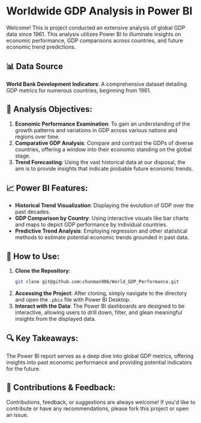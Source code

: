 # Worldwide GDP Analysis in Power BI

Welcome! This is project conducted an extensive analysis of global GDP data since 1961. This analysis utilizes Power BI to illuminate insights on economic performance, GDP comparisons across countries, and future economic trend predictions.

## 📊 Data Source

**World Bank Development Indicators**: A comprehensive dataset detailing GDP metrics for numerous countries, beginning from 1961.

## 🎯 Analysis Objectives:

1. **Economic Performance Examination**: To gain an understanding of the growth patterns and variations in GDP across various nations and regions over time.
2. **Comparative GDP Analysis**: Compare and contrast the GDPs of diverse countries, offering a window into their economic standing on the global stage.
3. **Trend Forecasting**: Using the vast historical data at our disposal, the aim is to provide insights that indicate probable future economic trends.

## 📈 Power BI Features:

- **Historical Trend Visualization**: Displaying the evolution of GDP over the past decades.
- **GDP Comparison by Country**: Using interactive visuals like bar charts and maps to depict GDP performance by individual countries.
- **Predictive Trend Analysis**: Employing regression and other statistical methods to estimate potential economic trends grounded in past data.

## 🔧 How to Use:

1. **Clone the Repository**: 
    ```bash
    git clone git@github.com:chunman906/World_GDP_Performance.git
    ```
2. **Accessing the Project**: After cloning, simply navigate to the directory and open the `.pbix` file with Power BI Desktop.
3. **Interact with the Data**: The Power BI dashboards are designed to be interactive, allowing users to drill down, filter, and glean meaningful insights from the displayed data.

## 🔍 Key Takeaways:

The Power BI report serves as a deep dive into global GDP metrics, offering insights into past economic performance and providing potential indicators for the future. 

## 🤝 Contributions & Feedback:

Contributions, feedback, or suggestions are always welcome! If you'd like to contribute or have any recommendations, please fork this project or open an issue.



